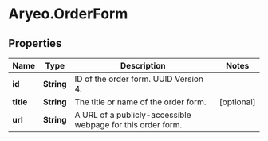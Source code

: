 # Aryeo.OrderForm

## Properties

Name | Type | Description | Notes
------------ | ------------- | ------------- | -------------
**id** | **String** | ID of the order form. UUID Version 4. | 
**title** | **String** | The title or name of the order form. | [optional] 
**url** | **String** | A URL of a publicly-accessible webpage for this order form. | 


